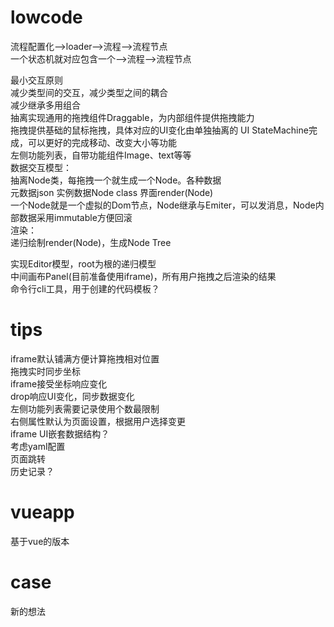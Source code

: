 # lowcode
流程配置化-->loader-->流程-->流程节点  
一个状态机就对应包含一个-->流程-->流程节点  

最小交互原则  
减少类型间的交互，减少类型之间的耦合  
减少继承多用组合  
抽离实现通用的拖拽组件Draggable，为内部组件提供拖拽能力  
拖拽提供基础的鼠标拖拽，具体对应的UI变化由单独抽离的 UI StateMachine完成，可以更好的完成移动、改变大小等功能  
左侧功能列表，自带功能组件Image、text等等  
数据交互模型：  
抽离Node类，每拖拽一个就生成一个Node。各种数据  
元数据json 实例数据Node class 界面render(Node)  
一个Node就是一个虚拟的Dom节点，Node继承与Emiter，可以发消息，Node内部数据采用immutable方便回滚  
渲染：  
递归绘制render(Node)，生成Node Tree

实现Editor模型，root为根的递归模型  
中间画布Panel(目前准备使用iframe)，所有用户拖拽之后渲染的结果   
命令行cli工具，用于创建的代码模板？  

# tips
iframe默认铺满方便计算拖拽相对位置  
拖拽实时同步坐标  
iframe接受坐标响应变化  
drop响应UI变化，同步数据变化  
左侧功能列表需要记录使用个数最限制  
右侧属性默认为页面设置，根据用户选择变更  
iframe UI嵌套数据结构？  
考虑yaml配置  
页面跳转  
历史记录？  

# vueapp
基于vue的版本

# case
新的想法